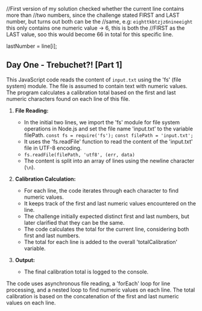 //First version of my solution checked whether the current line contains more than
//two numbers, since the challenge stated FIRST and LAST number, but turns out both can be the
//same, e.g: `eighttkbtzjz6nineeight` this only contains one numeric value -> 6, this is both the
//FIRST as the LAST value, soo this would become 66 in total for this specific line.

lastNumber = line[i];

## Day One - Trebuchet?! [Part 1]
This JavaScript code reads the content of `input.txt` 
using the 'fs' (file system) module. The file is assumed to contain 
text with numeric values. The program calculates a calibration total 
based on the first and last numeric characters found on each line of this file.

1. **File Reading:**
    - In the initial two lines, we import the 'fs' module for file system operations in Node.js and set the file name 'input.txt' to the variable filePath.
      `const fs = require('fs');`
      `const filePath = 'input.txt';`
    - It uses the 'fs.readFile' function to read the content of the 'input.txt' file in UTF-8 encoding.
    - `fs.readFile(filePath, 'utf8', (err, data)`
    - The content is split into an array of lines using the newline character (`\n`).

2. **Calibration Calculation:**
    - For each line, the code iterates through each character to find numeric values.
    - It keeps track of the first and last numeric values encountered on the line.
    - The challenge initially expected distinct first and last numbers, but later clarified that they can be the same.
    - The code calculates the total for the current line, considering both first and last numbers.
    - The total for each line is added to the overall 'totalCalibration' variable.

3. **Output:**
    - The final calibration total is logged to the console.

The code uses asynchronous file reading, a 'forEach' loop for line processing, and a nested loop to find numeric values on each line. The total calibration is based on the concatenation of the first and last numeric values on each line.
